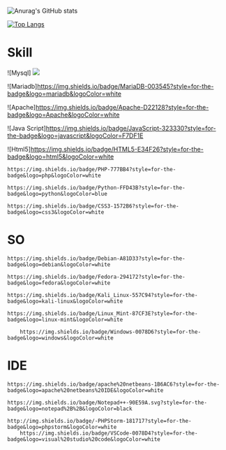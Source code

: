 ![Anurag's GitHub stats](https://github-readme-stats.vercel.app/api?username=LincolnArantes&show_icons=true&theme=transparent)

[![Top Langs](https://github-readme-stats.vercel.app/api/top-langs/?username=LincolnArantes&hide_progress=false)](https://github.com/anuraghazra/github-readme-stats)

# Skill

![Mysql] <img src="https://img.shields.io/badge/MySQL-005C84?style=for-the-badge&logo=mysql&logoColor=white">

![Mariadb]https://img.shields.io/badge/MariaDB-003545?style=for-the-badge&logo=mariadb&logoColor=white
  
![Apache]https://img.shields.io/badge/Apache-D22128?style=for-the-badge&logo=Apache&logoColor=white
  
![Java Script]https://img.shields.io/badge/JavaScript-323330?style=for-the-badge&logo=javascript&logoColor=F7DF1E
    
![Html5]https://img.shields.io/badge/HTML5-E34F26?style=for-the-badge&logo=html5&logoColor=white
    
    https://img.shields.io/badge/PHP-777BB4?style=for-the-badge&logo=php&logoColor=white
    
    https://img.shields.io/badge/Python-FFD43B?style=for-the-badge&logo=python&logoColor=blue
    
    https://img.shields.io/badge/CSS3-1572B6?style=for-the-badge&logo=css3&logoColor=white
    
    
  # SO
  
  	https://img.shields.io/badge/Debian-A81D33?style=for-the-badge&logo=debian&logoColor=white
    
    https://img.shields.io/badge/Fedora-294172?style=for-the-badge&logo=fedora&logoColor=white
    
    https://img.shields.io/badge/Kali_Linux-557C94?style=for-the-badge&logo=kali-linux&logoColor=white
    
    https://img.shields.io/badge/Linux_Mint-87CF3E?style=for-the-badge&logo=linux-mint&logoColor=white
    
    	https://img.shields.io/badge/Windows-0078D6?style=for-the-badge&logo=windows&logoColor=white
  
  
  # IDE
  	https://img.shields.io/badge/apache%20netbeans-1B6AC6?style=for-the-badge&logo=apache%20netbeans%20IDE&logoColor=white
    
    https://img.shields.io/badge/Notepad++-90E59A.svg?style=for-the-badge&logo=notepad%2B%2B&logoColor=black
    
    http://img.shields.io/badge/-PHPStorm-181717?style=for-the-badge&logo=phpstorm&logoColor=white
    	https://img.shields.io/badge/VSCode-0078D4?style=for-the-badge&logo=visual%20studio%20code&logoColor=white
